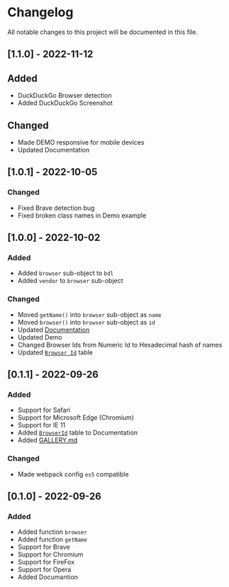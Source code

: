 # Changelog

All notable changes to this project will be documented in this file.

<!--
TEMPLATE

## [0.0.0] - 2022-09-25

### Added

### Changed

### Security
-->

## [1.1.0] - 2022-11-12

## Added
- DuckDuckGo Browser detection
- Added DuckDuckGo Screenshot

## Changed
- Made DEMO responsive for mobile devices
- Updated Documentation

## [1.0.1] - 2022-10-05

### Changed
- Fixed Brave detection bug
- Fixed broken class names in Demo example


## [1.0.0] - 2022-10-02

### Added
- Added `browser` sub-object to `bdl`
- Added `vendor` to `browser` sub-object 

### Changed
- Moved `getName()` into `browser` sub-object as `name`
- Moved `browser()` into `browser` sub-object as `id`
- Updated [Documentation](https://github.com/b3yc0d3/browser-detection-library/blob/master/docs/README.md)
- Updated Demo
- Changed Browser Ids from Numeric Id to Hexadecimal hash of names
- Updated [`Browser Id`](https://github.com/b3yc0d3/browser-detection-library/blob/master/docs/README.md#browser-ids) table


## [0.1.1] - 2022-09-26

### Added
- Support for Safari
- Support for Microsoft Edge (Chromium)
- Support for IE 11
- Added [`BrowserId`](https://github.com/b3yc0d3/browser-detection-library/blob/master/docs/README.md#browser-ids) table to Documentation
- Added [GALLERY.md](https://github.com/b3yc0d3/browser-detection-library/blob/master/GALLERY.md)

### Changed
- Made webpack config `es5` compatible

## [0.1.0] - 2022-09-26

### Added
- Added function `browser`
- Added function `getName`
- Support for Brave
- Support for Chromium
- Support for FireFox
- Support for Opera
- Added Documantion